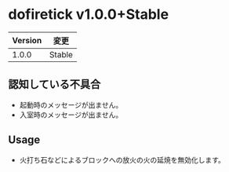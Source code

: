 # dofiretick v1.0.0+Stable

| Version | 変更 |
| ------- | ---- |
| 1.0.0 | Stable |

## 認知している不具合
 - 起動時のメッセージが出ません。
 - 入室時のメッセージが出ません。

## Usage
 - 火打ち石などによるブロックへの放火の火の延焼を無効化します。